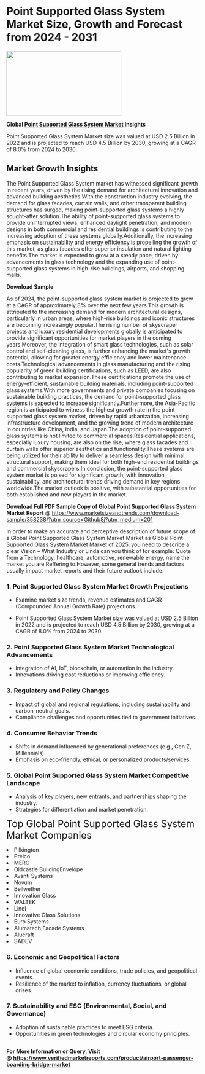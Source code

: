 <H1>Point Supported Glass System Market Size, Growth and Forecast from 2024 - 2031</H1><img class="aligncenter size-medium wp-image-584254" src="https://thirdeyenews.in/wp-content/uploads/2024/09/Global-Market-Research-300x168.jpeg" alt="" width="300" height="168" /><p><strong>Global&nbsp;<a href="https://www.marketsizeandtrends.com/download-sample/358238/?utm_source=Github8j?utm_medium=201">Point Supported Glass System Market</a> Insights</strong></p><p>Point Supported Glass System Market size was valued at USD 2.5 Billion in 2022 and is projected to reach USD 4.5 Billion by 2030, growing at a CAGR of 8.0% from 2024 to 2030.</p><p><h2>Market Growth Insights</h2> <p>The Point Supported Glass System market has witnessed significant growth in recent years, driven by the rising demand for architectural innovation and advanced building aesthetics.With the construction industry evolving, the demand for glass facades, curtain walls, and other transparent building structures has surged, making point-supported glass systems a highly sought-after solution.The ability of point-supported glass systems to provide uninterrupted views, enhanced daylight penetration, and modern designs in both commercial and residential buildings is contributing to the increasing adoption of these systems globally.Additionally, the increasing emphasis on sustainability and energy efficiency is propelling the growth of this market, as glass facades offer superior insulation and natural lighting benefits.The market is expected to grow at a steady pace, driven by advancements in glass technology and the expanding use of point-supported glass systems in high-rise buildings, airports, and shopping malls.</p> <p><strong>Download Sample</strong></p> <p>As of 2024, the point-supported glass system market is projected to grow at a CAGR of approximately 8% over the next few years.This growth is attributed to the increasing demand for modern architectural designs, particularly in urban areas, where high-rise buildings and iconic structures are becoming increasingly popular.The rising number of skyscraper projects and luxury residential developments globally is anticipated to provide significant opportunities for market players in the coming years.Moreover, the integration of smart glass technologies, such as solar control and self-cleaning glass, is further enhancing the market's growth potential, allowing for greater energy efficiency and lower maintenance costs.Technological advancements in glass manufacturing and the rising popularity of green building certifications, such as LEED, are also contributing to market expansion.These certifications promote the use of energy-efficient, sustainable building materials, including point-supported glass systems.With more governments and private companies focusing on sustainable building practices, the demand for point-supported glass systems is expected to increase significantly.Furthermore, the Asia-Pacific region is anticipated to witness the highest growth rate in the point-supported glass system market, driven by rapid urbanization, increasing infrastructure development, and the growing trend of modern architecture in countries like China, India, and Japan.The adoption of point-supported glass systems is not limited to commercial spaces.Residential applications, especially luxury housing, are also on the rise, where glass facades and curtain walls offer superior aesthetics and functionality.These systems are being utilized for their ability to deliver a seamless design with minimal structural support, making them ideal for both high-end residential buildings and commercial skyscrapers.In conclusion, the point-supported glass system market is poised for significant growth, with innovation, sustainability, and architectural trends driving demand in key regions worldwide.The market outlook is positive, with substantial opportunities for both established and new players in the market.<p><span class=""><strong>Download Full PDF Sample Copy of Global Point Supported Glass System Market Report</strong> @ <a href="https://www.marketsizeandtrends.com/download-sample/358238/?utm_source=Github8j?utm_medium=201" target="_blank">https://www.marketsizeandtrends.com/download-sample/358238/?utm_source=Github8j?utm_medium=201</a></span></p><p>In order to make an accurate and perceptive description of future scope of a Global&nbsp;Point Supported Glass System Market Market as Global&nbsp;Point Supported Glass System Market Market of 2025, you need to describe a clear Vision &ndash; What Industry or Linda can you think of for example: Quote from a Technology, healthcare, automotive, renewable energy, name the market you are Reffering to.However, some general trends and factors usually impact market reports and their future outlook include:</p><h3>1.&nbsp;<strong>Point Supported Glass System Market Growth Projections</strong></h3><ul><li>Examine market size trends, revenue estimates and CAGR (Compounded Annual Growth Rate) projections.</li><li><p>Point Supported Glass System Market size was valued at USD 2.5 Billion in 2022 and is projected to reach USD 4.5 Billion by 2030, growing at a CAGR of 8.0% from 2024 to 2030.</p></li></ul><h3>2.&nbsp;<strong>Point Supported Glass System Market Technological Advancements</strong></h3><ul><li>Integration of AI, IoT, blockchain, or automation in the industry.</li><li>Innovations driving cost reductions or improving efficiency.</li></ul><h3>3.&nbsp;<strong>Regulatory and Policy Changes</strong></h3><ul><li>Impact of global and regional regulations, including sustainability and carbon-neutral goals.</li><li>Compliance challenges and opportunities tied to government initiatives.</li></ul><h3>4.&nbsp;<strong>Consumer Behavior Trends</strong></h3><ul><li>Shifts in demand influenced by generational preferences (e.g., Gen Z, Millennials).</li><li>Emphasis on eco-friendly, ethical, or personalized products/services.</li></ul><h3>5.&nbsp;<strong>Global Point Supported Glass System Market Competitive Landscape</strong></h3><ul><li>Analysis of key players, new entrants, and partnerships shaping the industry.</li><li>Strategies for differentiation and market penetration.</li></ul><p data-pm-slice="1 1 []"><span style="color: inherit; font-family: inherit; font-size: 25px;">Top Global Point Supported Glass System Market Companies</span></p><div class="" data-test-id=""><p><li>Pilkington</li><li> Prelco</li><li> MERO</li><li> Oldcastle BuildingEnvelope</li><li> Avanti Systems</li><li> Novum</li><li> Bellwether</li><li> Innovation Glass</li><li> WALTEK</li><li> Linel</li><li> Innovative Glass Solutions</li><li> Euro Systems</li><li> Alumatech Facade Systems</li><li> Alucraft</li><li> SADEV</li></p></div><h3>6.&nbsp;<strong>Economic and Geopolitical Factors</strong></h3><ul><li>Influence of global economic conditions, trade policies, and geopolitical events.</li><li>Resilience of the market to inflation, currency fluctuations, or global crises.</li></ul><h3>7.&nbsp;<strong>Sustainability and ESG (Environmental, Social, and Governance)</strong></h3><ul><li>Adoption of sustainable practices to meet ESG criteria.</li><li>Opportunities in green technologies and circular economy principles.</li></ul><h2><strong style="font-size: 14px;">For More Information or Query, Visit @&nbsp;</strong><a style="background-color: #ffffff; font-size: 14px;" href="https://www.marketsizeandtrends.com/report/point-supported-glass-system-market/" target="_blank">https://www.verifiedmarketreports.com/product/airport-passenger-boarding-bridge-market</a></h2>